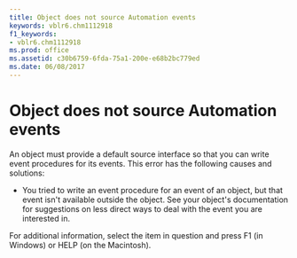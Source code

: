 ```yaml
---
title: Object does not source Automation events
keywords: vblr6.chm1112918
f1_keywords:
- vblr6.chm1112918
ms.prod: office
ms.assetid: c30b6759-6fda-75a1-200e-e68b2bc779ed
ms.date: 06/08/2017
---
```



# Object does not source Automation events

An object must provide a default source interface so that you can write event procedures for its events. This error has the following causes and solutions:



- You tried to write an event procedure for an event of an object, but that event isn't available outside the object. See your object's documentation for suggestions on less direct ways to deal with the event you are interested in.
    

For additional information, select the item in question and press F1 (in Windows) or HELP (on the Macintosh).

